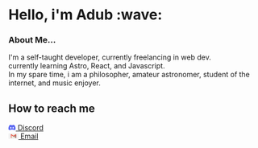 <h1> Hello, i'm Adub :wave: </h1>

<h3>About Me...</h3>
<p>I'm a self-taught developer, currently freelancing in web dev.
<br/>
currently learning Astro, React, and Javascript.
<br/>
In my spare time, i am a philosopher, amateur astronomer, student of the internet, and music enjoyer.
</p>
  
<h2>How to reach me</h2>

<a href="https://discordapp.com/users/376211192307384330/">
<img src="discord.png" height="11px" position="inline"/>
Discord</a>

<br/>
<a href="mailto:alex.w.malone128@gmail.com">
<img src="gmail.png" height="11px">
Email</a>
